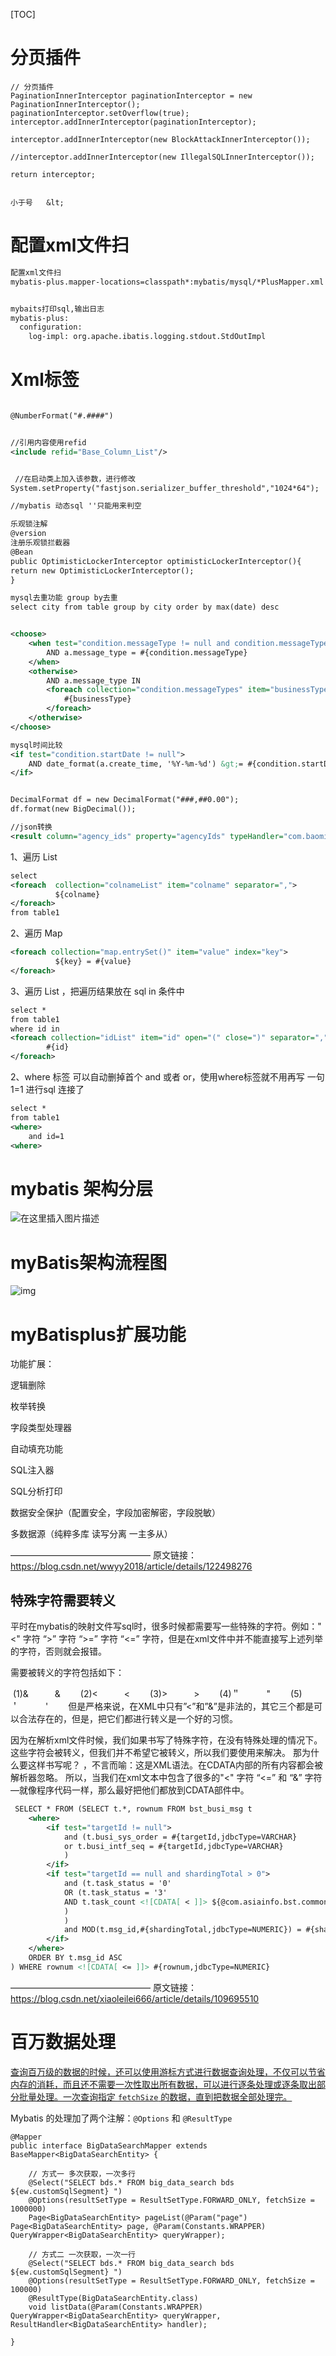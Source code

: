 [TOC]

#  分页插件

```
// 分页插件
PaginationInnerInterceptor paginationInterceptor = new PaginationInnerInterceptor();
paginationInterceptor.setOverflow(true);
interceptor.addInnerInterceptor(paginationInterceptor);

interceptor.addInnerInterceptor(new BlockAttackInnerInterceptor());

//interceptor.addInnerInterceptor(new IllegalSQLInnerInterceptor());

return interceptor;


小于号   &lt;
```

#  配置xml文件扫

```xml
配置xml文件扫
mybatis-plus.mapper-locations=classpath*:mybatis/mysql/*PlusMapper.xml


mybaits打印sql,输出日志
mybatis-plus:
  configuration:
    log-impl: org.apache.ibatis.logging.stdout.StdOutImpl
```

# Xml标签

```xml

@NumberFormat("#.####")


//引用内容使用refid
<include refid="Base_Column_List"/>


 //在启动类上加入该参数，进行修改
System.setProperty("fastjson.serializer_buffer_threshold","1024*64");

//mybatis 动态sql ''只能用来判空

乐观锁注解
@version
注册乐观锁拦截器
@Bean
public OptimisticLockerInterceptor optimisticLockerInterceptor(){
return new OptimisticLockerInterceptor();
}

mysql去重功能 group by去重
select city from table group by city order by max(date) desc


<choose>
    <when test="condition.messageType != null and condition.messageType != ''">
        AND a.message_type = #{condition.messageType}
    </when>
    <otherwise>
        AND a.message_type IN
        <foreach collection="condition.messageTypes" item="businessType" open="(" separator="," close=")">
            #{businessType}
        </foreach>
    </otherwise>
</choose>

mysql时间比较
<if test="condition.startDate != null">
    AND date_format(a.create_time, '%Y-%m-%d') &gt;= #{condition.startDate}
</if>


DecimalFormat df = new DecimalFormat("###,##0.00");
df.format(new BigDecimal());

//json转换
<result column="agency_ids" property="agencyIds" typeHandler="com.baomidou.mybatisplus.extension.handlers.JacksonTypeHandler"/>


```

1、遍历 List

```xml
select
<foreach  collection="colnameList" item="colname" separator=",">
          ${colname}
</foreach>
from table1
```



2、遍历 Map

```xml
<foreach collection="map.entrySet()" item="value" index="key">
          ${key} = #{value}
</foreach>
```


3、遍历 List ，把遍历结果放在 sql in 条件中

```xml
select *
from table1
where id in
<foreach collection="idList" item="id" open="(" close=")" separator=",">
		#{id}
</foreach>
```

2、where 标签
可以自动删掉首个 and 或者 or，使用where标签就不用再写 一句 1=1 进行sql 连接了

```xml
select *
from table1
<where>
	and id=1
<where>

```

# mybatis 架构分层

![在这里插入图片描述](https://img-blog.csdnimg.cn/20201216151608310.png?x-oss-process=image/watermark,type_ZmFuZ3poZW5naGVpdGk,shadow_10,text_aHR0cHM6Ly9ibG9nLmNzZG4ubmV0L3dlaXhpbl80MzkzNTkyNw==,size_16,color_FFFFFF,t_70#pic_center)



# myBatis架构流程图

![img](https://img-blog.csdnimg.cn/2020020518531177.png?x-oss-process=image/watermark,type_ZmFuZ3poZW5naGVpdGk,shadow_10,text_aHR0cHM6Ly9ibG9nLmNzZG4ubmV0L3FxXzIwMzc2OTgz,size_16,color_FFFFFF,t_70)

# myBatisplus扩展功能

功能扩展：

逻辑删除

枚举转换

字段类型处理器

自动填充功能

SQL注入器

SQL分析打印

数据安全保护（配置安全，字段加密解密，字段脱敏）

多数据源（纯粹多库 读写分离 一主多从）

————————————————
原文链接：https://blog.csdn.net/wwyy2018/article/details/122498276

## 特殊字符需要转义

平时在mybatis的映射文件写sql时，很多时候都需要写一些特殊的字符。例如："<" 字符 “>” 字符 “>=” 字符 “<=” 字符，但是在xml文件中并不能直接写上述列举的字符，否则就会报错。

需要被转义的字符包括如下：

​		(1)&　　　&
　　(2)<　　　<
　　(3)>　　　>
　　(4)＂　　　"
　　(5)＇　　　'
　　但是严格来说，在XML中只有”<”和”&”是非法的，其它三个都是可以合法存在的，但是，把它们都进行转义是一个好的习惯。

因为在解析xml文件时候，我们如果书写了特殊字符，在没有特殊处理的情况下。这些字符会被转义，但我们并不希望它被转义，所以我们要使用<![CDATA[ ]]>来解决。
那为什么要这样书写呢？<![CDATA[ ]]> ，不言而喻：这是XML语法。在CDATA内部的所有内容都会被解析器忽略。
所以，当我们在xml文本中包含了很多的"<" 字符 “<=” 和 “&” 字符—就像程序代码一样，那么最好把他们都放到CDATA部件中。

```xml
 SELECT * FROM (SELECT t.*, rownum FROM bst_busi_msg t
    <where>
        <if test="targetId != null">
            and (t.busi_sys_order = #{targetId,jdbcType=VARCHAR}
            or t.busi_intf_seq = #{targetId,jdbcType=VARCHAR}
            )
        </if>
        <if test="targetId == null and shardingTotal > 0">
            and (t.task_status = '0'
            OR (t.task_status = '3'
            AND t.task_count <![CDATA[ < ]]> ${@com.asiainfo.bst.common.Constant@max_handle_count()}
            )
            )
            and MOD(t.msg_id,#{shardingTotal,jdbcType=NUMERIC}) = #{shardingIndex,jdbcType=NUMERIC}
        </if>
    </where>
	ORDER BY t.msg_id ASC
) WHERE rownum <![CDATA[ <= ]]> #{rownum,jdbcType=NUMERIC}

```

————————————————
原文链接：https://blog.csdn.net/xiaoleilei666/article/details/109695510

# 百万数据处理

[查询百万级的数据的时候，还可以使用游标方式进行数据查询处理，不仅可以节省内存的消耗，而且还不需要一次性取出所有数据，可以进行逐条处理或逐条取出部分批量处理。一次查询指定 `fetchSize` 的数据，直到把数据全部处理完。](http://mp.weixin.qq.com/s?__biz=MzI3ODcxMzQzMw==&mid=2247565405&idx=2&sn=5a410918a4bbf827cd309071ef7d3272&chksm=eb51456bdc26cc7d1684d22b9cad96098e8229681505e4dd7eec807616562b0d53a5e9fbca05&scene=21#wechat_redirect)

Mybatis 的处理加了两个注解：`@Options` 和 `@ResultType`

```
@Mapper
public interface BigDataSearchMapper extends BaseMapper<BigDataSearchEntity> {
 
    // 方式一 多次获取，一次多行
    @Select("SELECT bds.* FROM big_data_search bds ${ew.customSqlSegment} ")
    @Options(resultSetType = ResultSetType.FORWARD_ONLY, fetchSize = 1000000)
    Page<BigDataSearchEntity> pageList(@Param("page") Page<BigDataSearchEntity> page, @Param(Constants.WRAPPER) QueryWrapper<BigDataSearchEntity> queryWrapper);
 
    // 方式二 一次获取，一次一行
    @Select("SELECT bds.* FROM big_data_search bds ${ew.customSqlSegment} ")
    @Options(resultSetType = ResultSetType.FORWARD_ONLY, fetchSize = 100000)
    @ResultType(BigDataSearchEntity.class)
    void listData(@Param(Constants.WRAPPER) QueryWrapper<BigDataSearchEntity> queryWrapper, ResultHandler<BigDataSearchEntity> handler);
 
}
```

